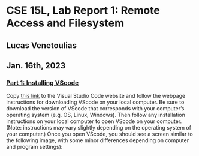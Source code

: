 # CSE 15L, Lab Report 1: Remote Access and Filesystem
## Lucas Venetoulias 
## Jan. 16th, 2023


### <ins> Part 1: Installing VScode </ins>
Copy [this link](https://code.visualstudio.com/) to the Visual Studio Code website and follow the webpage instructions for downloading VScode on your local computer. Be sure to download the version of VScode that corresponds with your computer’s operating system (e.g. OS, Linux, Windows). 
Then follow any installation instructions on your local computer to open VScode on your computer. (Note: instructions may vary slightly depending on the operating system of your computer.) Once you open VScode, you should see a screen similar to the following image, with some minor differences depending on computer and program settings):
